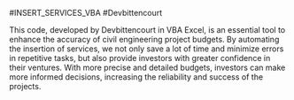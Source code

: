 #INSERT_SERVICES_VBA
#Devbittencourt

This code, developed by Devbittencourt in VBA Excel, is an essential tool to enhance the accuracy of civil engineering project budgets. 
By automating the insertion of services, we not only save a lot of time and minimize errors in repetitive tasks, but also provide investors with greater confidence in their ventures. 
With more precise and detailed budgets, investors can make more informed decisions, increasing the reliability and success of the projects.
